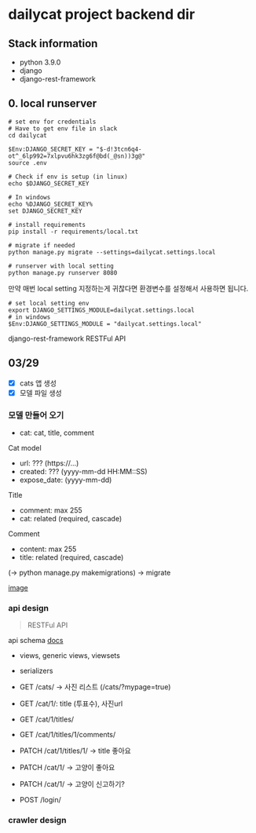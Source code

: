# dailycat project backend dir


## Stack information

- python 3.9.0
- django
- django-rest-framework


## 0. local runserver


```
# set env for credentials
# Have to get env file in slack
cd dailycat

$Env:DJANGO_SECRET_KEY = "$-d!3tcn6q4-ot^_6lp992=7xlpvu6hk3zg6f@bd(_@sn))3g@"
source .env

# Check if env is setup (in linux)
echo $DJANGO_SECRET_KEY

# In windows
echo %DJANGO_SECRET_KEY%
set DJANGO_SECRET_KEY

# install requirements
pip install -r requirements/local.txt

# migrate if needed
python manage.py migrate --settings=dailycat.settings.local

# runserver with local setting
python manage.py runserver 8080
```

만약 매번 local setting 지정하는게 귀찮다면 환경변수를 설정해서 사용하면 됩니다.

```
# set local setting env
export DJANGO_SETTINGS_MODULE=dailycat.settings.local
# in windows
$Env:DJANGO_SETTINGS_MODULE = "dailycat.settings.local"
```

django-rest-framework
RESTFul API


## 03/29

- [x] cats 앱 생성
- [x] 모델 파일 생성

### 모델 만들어 오기
- cat: cat, title, comment

Cat model
- url: ??? (https://...)
- created: ??? (yyyy-mm-dd HH:MM::SS)
- expose_date: (yyyy-mm-dd)

Title
- comment: max 255
- cat: related (required, cascade)

Comment
- content: max 255
- title: related (required, cascade)


(-> python manage.py makemigrations) -> migrate

[image](https://trello-attachments.s3.amazonaws.com/6056bc833756992d9db950b8/1005x839/344c64e4144939c2167486405cefb891/image.png)


### api design

> RESTFul API

api schema
[docs](https://www.django-rest-framework.org/api-guide/views/)
- views, generic views, viewsets
- serializers

- GET /cats/ -> 사진 리스트 (/cats/?mypage=true)
- GET /cat/1/: title (투표수), 사진url
- GET /cat/1/titles/
- GET /cat/1/titles/1/comments/

- PATCH /cat/1/titles/1/  -> title 좋아요
- PATCH /cat/1/ -> 고양이 좋아요
- PATCH /cat/1/ -> 고양이 신고하기?
- POST /login/

### crawler design